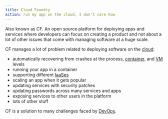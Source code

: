 ```yaml
---
title: Cloud Foundry
action: run my app on the cloud, I don't care how
---
```


Also known as CF. An open source platform for deploying apps and services where developers can focus on creating a product and not about a lot of other issues that come with managing software at a huge scale.

CF manages a lot of problem related to deploying software on the [cloud](/cloud):

* automatically recovering from crashes at the process, [container](/container/), and [VM](/virtual-machine/) levels
* running your app in a container
* supporting different [IaaSes](/infrastructure-as-a-service/)
* scaling an app when it gets popular
* updating services with security patches
* updating passwords across many services and apps
* exposing services to other users in the platform
* lots of other stuff

CF is a solution to many challenges faced by [DevOps](/devops/).
